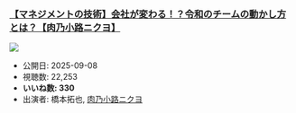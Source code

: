 ### [【マネジメントの技術】会社が変わる！？令和のチームの動かし方とは？【肉乃小路ニクヨ】](https://www.youtube.com/watch?v=sS6u6TuVnu0)
[![](https://img.youtube.com/vi/sS6u6TuVnu0/sddefault.jpg)](https://www.youtube.com/watch?v=sS6u6TuVnu0)
-   公開日: 2025-09-08
-   視聴数: 22,253
-   **いいね数: 330**
-   出演者: 橋本拓也, [肉乃小路ニクヨ](/rehacq_fan/people/肉乃小路ニクヨ "wikilink")
